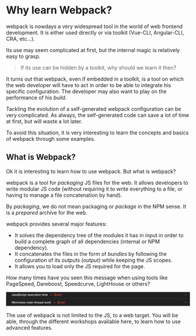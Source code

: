# Why learn Webpack?

webpack is nowdays a very widespread tool in the world of web frontend development.
It is either used directly or via toolkit (Vue-CLI, Angular-CLI, CRA, etc...).

Its use may seem complicated at first, but the internal magic is relatively easy to grasp.

> If its use can be hidden by a toolkit, why should we learn it then?

It turns out that webpack, even if embedded in a toolkit, is a tool on which the web developer will have to act in order to be able to integrate his specific configuration.
The developer may also want to play on the performance of his _build_.

Tackling the evolution of a self-generated webpack configuration can be very complicated.
As always, the self-generated code can save a lot of time at first, but will waste a lot later.

To avoid this situation, it is very interesting to learn the concepts and basics of webpack through some examples.

## What is Webpack?

Ok it is interesting to learn how to use webpack. But what is webpack?

webpack is a tool for _packaging_ JS files for the web.
It allows developers to write modular JS code (without requiring it to write everything to a file, or having to manage a file concatenation by hand).

By _packaging_, we do not mean packaging or _package_ in the NPM sense. It is a _prepared_ archive for the web.

webpack provides several major features:

- It solves the dependency tree of the modules it has in input in order to build a complete graph of all dependencies (internal or NPM dependency).
- It concatenates the files in the form of _bundles_ by following the configuration of its _outputs (output)_ while keeping the JS scopes.
- It allows you to load only the JS required for the page.

How many times have you seen this message when using tools like PageSpeed, Dareboost, Speedcurve, LightHouse or others?

![lighthouse results](./assets/lighthouse.png)

The use of webpack is not limited to the JS, to a web target.
You will be able, through the different workshops available here, to learn how to use advanced features.
